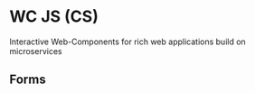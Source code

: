 # WC JS (CS)

Interactive Web-Components for rich web applications build on microservices


## Forms

